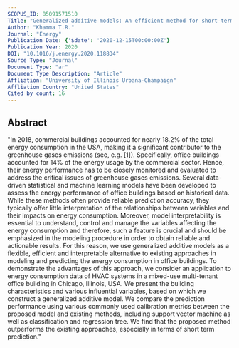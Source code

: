 ```yaml
---
SCOPUS_ID: 85091571510
Title: "Generalized additive models: An efficient method for short-term energy prediction in office buildings"
Author: "Khamma T.R."
Journal: "Energy"
Publication Date: {'$date': '2020-12-15T00:00:00Z'}
Publication Year: 2020
DOI: "10.1016/j.energy.2020.118834"
Source Type: "Journal"
Document Type: "ar"
Document Type Description: "Article"
Affliation: "University of Illinois Urbana-Champaign"
Affliation Country: "United States"
Cited by count: 16
---
```


## Abstract
"In 2018, commercial buildings accounted for nearly 18.2% of the total energy consumption in the USA, making it a significant contributor to the greenhouse gases emissions (see, e.g. [1]). Specifically, office buildings accounted for 14% of the energy usage by the commercial sector. Hence, their energy performance has to be closely monitored and evaluated to address the critical issues of greenhouse gases emissions. Several data-driven statistical and machine learning models have been developed to assess the energy performance of office buildings based on historical data. While these methods often provide reliable prediction accuracy, they typically offer little interpretation of the relationships between variables and their impacts on energy consumption. Moreover, model interpretability is essential to understand, control and manage the variables affecting the energy consumption and therefore, such a feature is crucial and should be emphasized in the modeling procedure in order to obtain reliable and actionable results. For this reason, we use generalized additive models as a flexible, efficient and interpretable alternative to existing approaches in modeling and predicting the energy consumption in office buildings. To demonstrate the advantages of this approach, we consider an application to energy consumption data of HVAC systems in a mixed-use multi-tenant office building in Chicago, Illinois, USA. We present the building characteristics and various influential variables, based on which we construct a generalized additive model. We compare the prediction performance using various commonly used calibration metrics between the proposed model and existing methods, including support vector machine as well as classification and regression tree. We find that the proposed method outperforms the existing approaches, especially in terms of short term prediction."
